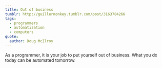 ```yaml
---
title: Out of business
tumblr: http://guillermonkey.tumblr.com/post/3163704266
tags:
  - programmers
  - automatization
  - computers
quote:
  author: Doug McIlroy
---
```


As a programmer, it is your job to put yourself out of business. What you do today can be automated tomorrow.

